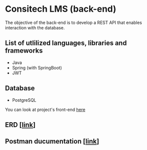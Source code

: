 # Consitech LMS (back-end)

The objective of the back-end is to develop a REST API that enables interaction with the database.

## List of utlilized languages, libraries and frameworks
- Java
- Spring (with SpringBoot)
- JWT

## Database
- PostgreSQL

You can look at project's front-end [here](https://github.com/mattia-consiglio/consitech-lms-front-end)

## ERD [[link](https://drawsql.app/teams/mattia-team/diagrams/consitech-lms)]

## Postman ducumentation [[link](https://documenter.getpostman.com/view/15945754/2sA3JJ9iLt)]
